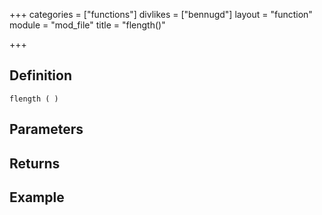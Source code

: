 +++
categories = ["functions"]
divlikes = ["bennugd"]
layout = "function"
module = "mod_file"
title = "flength()"

+++

## Definition

    flength ( )

## Parameters

## Returns

## Example
